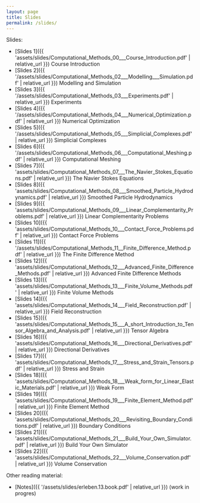 ```yaml
---
layout: page
title: Slides
permalink: /slides/
---
```


Slides:

* [Slides 1]({{ 'assets/slides/Computational_Methods_00___Course_Introduction.pdf' | relative_url }}) Course Introduction
* [Slides 2]({{ '/assets/slides/Computational_Methods_02___Modelling___Simulation.pdf' | relative_url }}) Modelling and Simulation
* [Slides 3]({{ '/assets/slides/Computational_Methods_03___Experiments.pdf' | relative_url }}) Experiments
* [Slides 4]({{ '/assets/slides/Computational_Methods_04___Numerical_Optimization.pdf' | relative_url }}) Numerical Optimization
* [Slides 5]({{ '/assets/slides/Computational_Methods_05___Simplicial_Complexes.pdf' | relative_url }}) Simplicial Complexes
* [Slides 6]({{ '/assets/slides/Computational_Methods_06___Computational_Meshing.pdf' | relative_url }}) Computational Meshing
* [Slides 7]({{ 'assets/slides/Computational_Methods_07___The_Navier_Stokes_Equations.pdf' | relative_url }}) The Navier Stokes Equations
* [Slides 8]({{ 'assets/slides/Computational_Methods_08___Smoothed_Particle_Hydrodynamics.pdf' | relative_url }}) Smoothed Particle Hydrodynamics
* [Slides 9]({{ 'assets/slides/Computational_Methods_09___Linear_Complementarity_Problems.pdf' | relative_url }}) Linear Complementarity Problems
* [Slides 10]({{ 'assets/slides/Computational_Methods_10___Contact_Force_Problems.pdf' | relative_url }}) Contact Force Problems
* [Slides 11]({{ '/assets/slides/Computational_Methods_11__Finite_Difference_Method.pdf' | relative_url }}) The Finite Difference Method
* [Slides 12]({{ 'assets/slides/Computational_Methods_12___Advanced_Finite_Difference_Methods.pdf' | relative_url }}) Advanced Finite Difference Methods
* [Slides 13]({{ 'assets/slides/Computational_Methods_13___Finite_Volume_Methods.pdf' | relative_url }}) Finite Volume Methods
* [Slides 14]({{ 'assets/slides/Computational_Methods_14___Field_Reconstruction.pdf' | relative_url }}) Field Reconstruction
* [Slides 15]({{ 'assets/slides/Computational_Methods_15___A_short_Introduction_to_Tensor_Algebra_and_Analysis.pdf' | relative_url }}) Tensor Algebra
* [Slides 16]({{ 'assets/slides/Computational_Methods_16___Directional_Derivatives.pdf' | relative_url }}) Directional Derivatives
* [Slides 17]({{ 'assets/slides/Computational_Methods_17___Stress_and_Strain_Tensors.pdf' | relative_url }}) Stress and Strain
* [Slides 18]({{ 'assets/slides/Computational_Methods_18___Weak_form_for_Linear_Elastic_Materials.pdf' | relative_url }}) Weak Form
* [Slides 19]({{ 'assets/slides/Computational_Methods_19___Finite_Element_Method.pdf' | relative_url }}) Finite Element Method
* [Slides 20]({{ 'assets/slides/Computational_Methods_20___Revisiting_Boundary_Conditions.pdf' | relative_url }}) Boundary Conditions
* [Slides 21]({{ 'assets/slides/Computational_Methods_21___Build_Your_Own_Simulator.pdf' | relative_url }}) Build Your Own Simulator
* [Slides 22]({{ 'assets/slides/Computational_Methods_22___Volume_Conservation.pdf' | relative_url }}) Volume Conservation

Other reading material:

* [Notes]({{ '/assets/slides/erleben.13.book.pdf' | relative_url }}) (work in progres)



